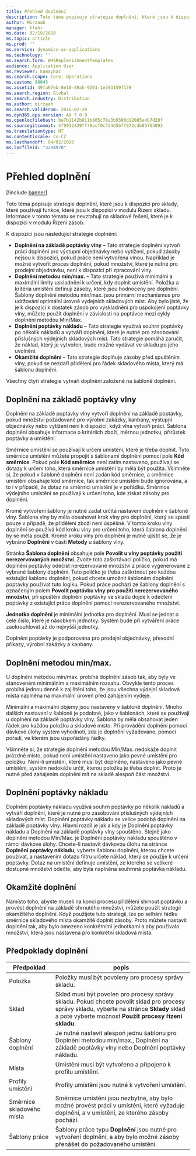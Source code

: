 ```yaml
---
title: Přehled doplnění
description: Toto téma popisuje strategie doplnění, které jsou k dispozici pro sklady, které používají funkce, které jsou k dispozici v modulu Řízení skladu.
author: Mirzaab
manager: tfehr
ms.date: 02/19/2020
ms.topic: article
ms.prod: ''
ms.service: dynamics-ax-applications
ms.technology: ''
ms.search.form: WHSReplenishmentTemplates
audience: Application User
ms.reviewer: kamaybac
ms.search.scope: Core, Operations
ms.custom: 90043
ms.assetid: 49fa97eb-8e10-49a5-9261-1e393159f178
ms.search.region: Global
ms.search.industry: Distribution
ms.author: mirzaab
ms.search.validFrom: 2016-02-28
ms.dyn365.ops.version: AX 7.0.0
ms.openlocfilehash: be7b1142b011b805c78a3b9380d12085e4b7d28f
ms.sourcegitcommit: 4f9912439ff78acf0c754d5bff972c4b85763093
ms.translationtype: HT
ms.contentlocale: cs-CZ
ms.lasthandoff: 04/02/2020
ms.locfileid: "3204970"
---
```

# <a name="replenishment-overview"></a>Přehled doplnění

[!include [banner](../includes/banner.md)]

Toto téma popisuje strategie doplnění, které jsou k dispozici pro sklady, které používají funkce, které jsou k dispozici v modulu Řízení skladu. Informace v tomto tématu se nevztahují na skladové řešení, které je k dispozici v modulu Řízení zásob.

K dispozici jsou následující strategie doplnění:

- **Doplnění na základě poptávky vlny** – Tato strategie doplnění vytvoří práci doplnění pro výstupní objednávky nebo vytížení, pokud zásoby nejsou k dispozici, pokud práce není vytvořena vlnou. Například je možné vytvořit proces doplnění, pokud množství, které je nutné pro prodejní objednávku, není k dispozici při zpracování vlny.
- **Doplnění metodou min/max.** – Tato strategie používá minimální a maximální limity uskladnění k určení, kdy doplnit umístění. Položka a kritéria umístění definují zásoby, které jsou hodnoceny pro doplnění. Šablony doplnění metodou min/max. jsou primární mechanismus pro udržování optimální úrovně výdejních skladových míst. Aby bylo jisté, že je k dispozici k dostatek zásob pro vyskladnění pro uspokojení poptávky vlny, můžete použít doplnění v závislosti na poptávce mezi cykly doplnění metodou Min/Max.
- **Doplnění poptávky nákladu** – Tato strategie využívá souhrn poptávky po několik nákladů a vytváří doplnění, které je nutné pro zásobování příslušných výdejních skladových míst. Tato strategie pomáhá zaručit, že náklad, který je vytvořen, bude možné vydávat ve skladu po jeho uvolnění.
- **Okamžité doplnění** – Tato strategie doplňuje zásoby před spuštěním vlny, pokud se nezdaří přidělení pro řádek skladového místa, který má šablonu doplnění. 

Všechny čtyři strategie vytváří doplnění založené na šabloně doplnění.

## <a name="wave-demand-replenishment"></a>Doplnění na základě poptávky vlny
Doplnění na základě poptávky vlny vytvoří doplnění na základě poptávky, pokud množství požadované pro výrobní zakázky, kanbany, výstupní objednávky nebo vytížení není k dispozici, když vlna vytvoří práci. Šablona doplnění obsahuje informace o kritériích zboží, měrnou jednotku, přírůstek poptávky a umístění. 

Směrnice umístění se používají k určení umístění, které je třeba doplnit. Tyto směrnice umístění můžete propojit s šablonami doplnění pomocí pole **Kód směrnice**. Pokud pole **Kód směrnice** není zatím nastaveno, používají se dotazy k určení toho, která směrnice umístění by měla být použita. Všimněte si, že pokud v šabloně doplnění není zadán kód směrnice, a směrnice umístění obsahuje kód směrnice, tak směrnice umístění bude ignorována, a to i v případě, že dotaz na směrnici umístění je v pořádku. Směrnice výdejního umístění se používají k určení toho, kde získat zásoby pro doplnění. 

Kromě vytvoření šablony je nutné zadat určitá nastavení doplnění v šabloně vlny. Šablona vlny by měla obsahovat krok vlny pro doplnění, který se spustí pouze v případě, že přidělení zboží není úspěšné. V tomto kroku vlny doplnění se používá kód kroku vlny pro určení toho, která šablona doplnění by se měla použít. Kromě kroku vlny pro doplnění je nutné ujistit se, že je vybráno **Doplnění** v části **Metody** u šablony vlny. 

Stránka **Šablona doplnění** obsahuje pole **Povolit u vlny poptávky použití nerezervovaných množství**. Zvolte toto zaškrtávací políčko, pokud má doplnění poptávky odečíst nerezervované množství z práce vygenerované z vybrané šablony doplnění. Toto políčko je třeba zaškrtnout pro každou existující šablonu doplnění, pokud chcete umožnit šablonám doplnění poptávky používat tuto logiku. Pokud práce pochází ze šablony doplnění s označeným polem **Povolit poptávku vlny pro použití nerezervovaného množství**, při spuštění doplnění poptávky ve skladu dojde k odečtení poptávky z existující práce doplnění pomocí nerezervovaného množství.

**Jednotka doplnění** je minimální jednotka pro doplnění. Musí se jednat o celé číslo, které je násobkem jednotky. Systém bude při vytváření práce zaokrouhlovat až do nejvyšší jednotky.

Doplnění poptávky je podporována pro prodejní objednávky, převodní příkazy, výrobní zakázky a kanbany. 

## <a name="minmax-replenishment"></a>Doplnění metodou min/max.
U doplnění metodou min/max. probíhá doplnění zásob tak, aby byly ve stanoveném minimálním a maximálním rozsahu. Obvykle tento proces probíhá jednou denně k zajištění toho, že jsou všechna výdejní skladová místa naplněna na maximální úroveň před zahájením výdeje. 

Minimální a maximální objemy jsou nastaveny v šabloně doplnění. Mnoho dalších nastavení v šabloně je podobné, jako v šablonách, které se používají u doplnění na základě poptávky vlny. Šablona by měla obsahovat jeden řádek pro každou položku a skladové místo. Při provádění doplnění pomocí dávkové úlohy systém vyhodnotí, zda je doplnění vyžadováno, pomocí pořadí, ve kterém jsou uspořádány řádky. 

Všimněte si, že strategie doplnění metodou Min/Max. nedokáže doplnit prázdné místo, pokud není umístění nastaveno jako pevné umístění pro položku. Není-li umístění, které musí být doplněno, nastaveno jako pevné umístění, systém nedokáže určit, kterou položku je třeba doplnit. Proto je nutné před zahájením doplnění mít na skladě alespoň část množství.

## <a name="load-demand-replenishment"></a>Doplnění poptávky nákladu
Doplnění poptávky nákladu využívá souhrn poptávky po několik nákladů a vytváří doplnění, které je nutné pro zásobování příslušných výdejních skladových míst. Doplnění poptávky nákladu se velice podobá doplnění na základě poptávky vlny. Hlavní rozdíl je jak a kdy je Doplnění poptávky nákladu a Doplnění na základě poptávky vlny spouštěno. Stejně jako doplnění metodou Min/Max. je Doplnění poptávky nákladu spouštěno v rámci dávkové úlohy. Chcete-li nastavit dávkovou úlohu na stránce **Doplnění poptávky nákladu**, vyberte šablonu doplnění, kterou chcete používat, a nastavením dotazu filtru určete náklad, který se použije k určení poptávky. Dotaz na umístění definuje umístění, ze kterého se veškeré dostupné množství odečte, aby byla naplněna souhrnná poptávka nákladu.

## <a name="immediate-replenishment"></a>Okamžité doplnění
Namísto toho, abyste museli na konci procesu přidělení shrnout poptávku a provést doplnění na základě shrnutého množství, můžete použít strategii okamžitého doplnění. Když použijete tuto strategii, lze po selhání řádku směrnice skladového místa okamžitě doplnit zásoby. Proto můžete nastavit doplnění tak, aby bylo omezeno konkrétními jednotkami a aby používalo množství, která jsou nastavena pro konkrétní skladová místa.

## <a name="replenishment-prerequisites"></a>Předpoklady doplnění

|      Předpoklad       |                                                                                                                                popis                                                                                                                                 |
|-------------------------|----------------------------------------------------------------------------------------------------------------------------------------------------------------------------------------------------------------------------------------------------------------------------|
|          Položka           |                                                                                                        Položky musí být povoleny pro procesy správy skladu.                                                                                                        |
|        Sklad        | Sklad musí být povolen pro procesy správy skladu. Pokud chcete povolit sklad pro procesy správy skladu, vyberte na stránce <strong>Sklady</strong> sklad a poté vyberte možnost <strong>Použít procesy řízení skladu</strong>. |
| Šablony doplnění |                                                                   Je nutné nastavit alespoň jednu šablonu pro Doplnění metodou min/max., Doplnění na základě poptávky vlny nebo Doplnění poptávky nákladu.                                                                   |
|        Místa        |                                                                                                       Umístění musí být vytvořeno a připojeno k profilu umístění.                                                                                                       |
|    Profily umístění    |                                                                                                        Profily umístění jsou nutné k vytvoření umístění.                                                                                                        |
|   Směrnice skladového místa   |                                                       Směrnice umístění jsou nezbytné, aby bylo možné provést práci v umístění, které vyžaduje doplnění, a v umístění, ze kterého zásoby pochází.                                                        |
|     Šablony práce      |                                                   Šablony práce typu <strong>Doplnění</strong> jsou nutné pro vytvoření doplnění, a aby bylo možné zásoby přenášet do požadovaného umístění.                                                    |

